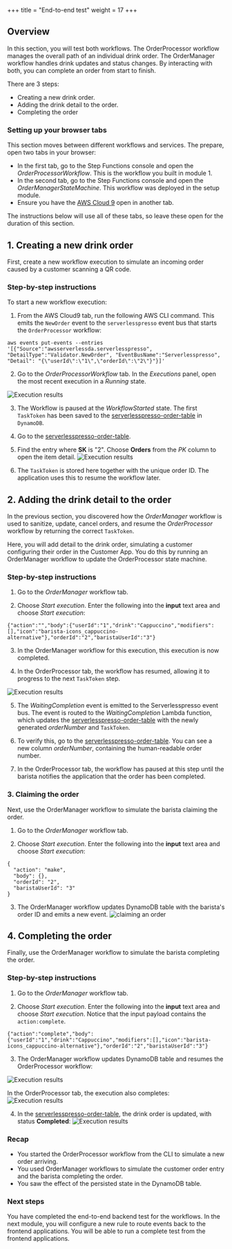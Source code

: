 +++
title = "End-to-end test"
weight = 17
+++
## Overview

In this section, you will test both workflows. The OrderProcessor workflow manages the overall path of an individual drink order. The OrderManager workflow handles drink updates and status changes. By interacting with both, you can complete an order from start to finish.

There are 3 steps:
- Creating a new drink order.
- Adding the drink detail to the order.
- Completing the order

### Setting up your browser tabs

This section moves between different workflows and services. The prepare, open two tabs in your browser:

- In the first tab, go to the Step Functions console and open the *OrderProcessorWorkflow*. This is the workflow you built in module 1.
- In the second tab, go to the Step Functions console and open the *OrderManagerStateMachine*. This workflow was deployed in the setup module.
- Ensure you have the [AWS Cloud 9](https://console.aws.amazon.com/cloud9) open in another tab.

The instructions below will use all of these tabs, so leave these open for the duration of this section.

## 1. Creating a new drink order

First, create a new workflow execution to simulate an incoming order caused by a customer scanning a QR code.

### Step-by-step instructions ###

To start a new workflow execution:

1. From the AWS Cloud9 tab, run the following AWS CLI command. This emits the `NewOrder` event to the `serverlesspresso` event bus that starts the `OrderProcessor` workflow:
```
aws events put-events --entries '[{"Source":"awsserverlessda.serverlesspresso", "DetailType":"Validator.NewOrder", "EventBusName":"Serverlesspresso", "Detail": "{\"userId\":\"1\",\"orderId\":\"2\"}"}]'

```
2. Go to the *OrderProcessorWorkflow* tab. In the *Executions* panel, open the most recent execution in a *Running* state.

![Execution results](../images/se-mod3-events5-2.png)

3. The Workflow is paused at the *WorkflowStarted* state. The first `TaskToken` has been saved to the [serverlesspresso-order-table](https://console.aws.amazon.com/dynamodbv2/home?#item-explorer?initialTagKey=&maximize=true&table=serverlesspresso-order-table) in `DynamoDB`.

4. Go to the [serverlesspresso-order-table](https://console.aws.amazon.com/dynamodbv2/home?#item-explorer?initialTagKey=&maximize=true&table=serverlesspresso-order-table).

5. Find the entry where **SK** is "2". Choose **Orders** from the *PK* column to open the item detail.
![Execution results](../images/se-mod2-WaitingCompletion2.png)

6. The `TaskToken` is stored here together with the unique order ID. The application uses this to resume the workflow later.

## 2. Adding the drink detail to the order

In the previous section, you discovered how the *OrderManager* workflow is used to sanitize, update, cancel orders, and resume the *OrderProcessor* workflow by returning the correct `TaskToken`.

Here, you will add detail to the drink order, simulating a customer configuring their order in the Customer App. You do this by running an OrderManager workflow to update the OrderProcessor state machine.

### Step-by-step instructions ###

1. Go to the *OrderManager* workflow tab.

2. Choose *Start execution*. Enter the following into the **input** text area and choose *Start execution*:

```
{"action":"","body":{"userId":"1","drink":"Cappuccino","modifiers":[],"icon":"barista-icons_cappuccino-alternative"},"orderId":"2","baristaUserId":"3"}
```

3. In the OrderManager workflow for this execution, this execution is now completed.

4. In the OrderProcessor tab, the workflow has resumed, allowing it to progress to the next `TaskToken` step.

![Execution results](../images/se-mod2-WaitingCompletion4.png)

5. The *WaitingCompletion* event is emitted to the Serverlesspresso event bus. The event is routed to the *WaitingCompletion* Lambda function, which updates the [serverlesspresso-order-table](https://console.aws.amazon.com/dynamodbv2/home?#item-explorer?initialTagKey=&maximize=true&table=serverlesspresso-order-table) with the newly generated *orderNumber* and `TaskToken`.

6. To verify this, go to the [serverlesspresso-order-table](https://console.aws.amazon.com/dynamodbv2/home?#item-explorer?initialTagKey=&maximize=true&table=serverlesspresso-order-table). You can see a new column *orderNumber*, containing the human-readable order number.

7. In the OrderProcessor tab, the workflow has paused at this step until the barista notifies the application that the order has been completed.

### 3. Claiming the order
Next, use the OrderManager workflow to simulate the barista claiming the order.


1. Go to the *OrderManager* workflow tab.

2. Choose *Start execution*. Enter the following into the **input** text area and choose *Start execution*:

```
{
  "action": "make",
  "body": {},
  "orderId": "2",
  "baristaUserId": "3"
}
```

3. The OrderManager workflow updates DynamoDB table with the barista's order ID and emits a new event.
![claiming an order ](../images/se-mod2-WaitingCompletion8.png)

## 4. Completing the order

Finally, use the OrderManager workflow to simulate the barista completing the order.

### Step-by-step instructions ###

1. Go to the *OrderManager* workflow tab.

2. Choose *Start execution*. Enter the following into the **input** text area and choose *Start execution*. Notice that the input payload contains the `action:complete`.
```
{"action":"complete","body":{"userId":"1","drink":"Cappuccino","modifiers":[],"icon":"barista-icons_cappuccino-alternative"},"orderId":"2","baristaUserId":"3"}
```

3. The OrderManager workflow updates DynamoDB table and resumes the OrderProcessor workflow:

![Execution results](../images/se-mod2-WaitingCompletion5.png)

In the OrderProcessor tab, the execution also completes:
![Execution results](../images/se-mod2-WaitingCompletion6.png)

4. In the [serverlesspresso-order-table](https://console.aws.amazon.com/dynamodbv2/home?#item-explorer?initialTagKey=&maximize=true&table=serverlesspresso-order-table), the drink order is updated, with status **Completed**:
![Execution results](../images/se-mod2-WaitingCompletion7.png)

### Recap

- You started the OrderProcessor workflow from the CLI to simulate a new order arriving.
- You used OrderManager workflows to simulate the customer order entry and the barista completing the order.
- You saw the effect of the persisted state in the DynamoDB table.

### Next steps

You have completed the end-to-end backend test for the workflows. In the next module, you will configure a new rule to route events back to the frontend applications. You will be able to run a complete test from the frontend applications.

